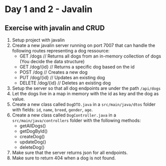 # Day 1 and 2 - Javalin
## Exercise with javalin and CRUD

1. Setup project with javalin
2. Create a new javalin server running on port 7007 that can handle the following routes representing a dog ressource:
   - GET /dogs // Returns all dogs from an in-memory collection of dogs (You decide the data structure)
   - GET /dog/{id} // Returns a specific dog based on the id
   - POST /dog // Creates a new dog
   - PUT /dog/{id} // Updates an existing dog
   - DELETE /dog/{id} // Deletes an existing dog
3. Setup the server so that all dog endpoints are under the path `/api/dogs`
4. Let the dogs live in a map in memory with the id as key and the dog as value.
5. Create a new class called `DogDTO.java` in a `src/main/java/dtos` folder with fields: `id`, `name`, `breed`, `gender`, `age`.
6. Create a new class called `DogController.java` in a `src/main/java/controllers` folder with the following methods:
   - getAllDogs()
   - getDogById()
   - createDog()
   - updateDog()
   - deleteDog()
7. Make sure that the server returns json for all endpoints.
8. Make sure to return 404 when a dog is not found.